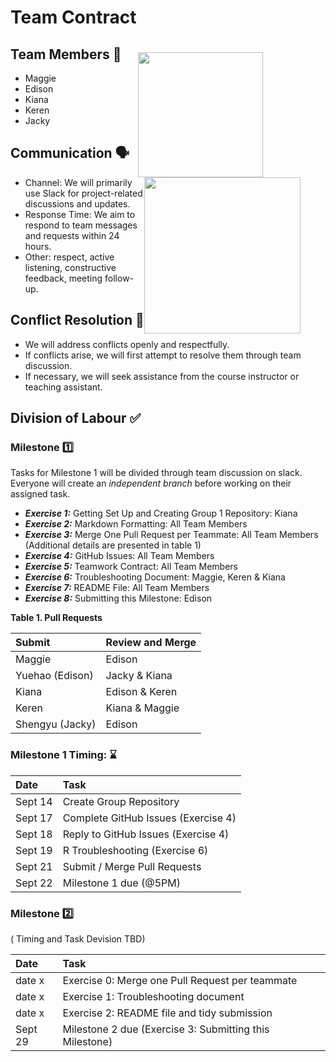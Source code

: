 # **Team Contract**

<img src="https://pic.onlinewebfonts.com/thumbnails/icons_420993.svg" 
  style="float: right; margin-right: 100px; margin-top: 20px;" width="200" />   
  
<img src="https://img.freepik.com/premium-vector/people-team-icon-vektor_535345-829.jpg?w=2000" 
  style="float: right; margin-right: 40px;" width="250" />


     
## **Team Members** 🤝

* Maggie
* Edison
* Kiana
* Keren
* Jacky


  
## Communication 🗣️
* Channel: We will primarily use Slack for project-related discussions and updates.
* Response Time: We aim to respond to team messages and requests within 24 hours.
* Other: respect, active listening, constructive feedback, meeting follow-up.

## Conflict Resolution 🙊
* We will address conflicts openly and respectfully.
* If conflicts arise, we will first attempt to resolve them through team discussion.
* If necessary, we will seek assistance from the course instructor or teaching assistant.




## Division of Labour ✅

### Milestone 1️⃣

Tasks for Milestone 1 will be divided through team discussion on slack. Everyone will create an *independent branch* before working on their assigned task. 

* _**Exercise 1:**_ Getting Set Up and Creating Group 1 Repository: Kiana
* _**Exercise 2:**_ Markdown Formatting: All Team Members
* _**Exercise 3:**_ Merge One Pull Request per Teammate: All Team Members (Additional details are presented in table 1) 
* _**Exercise 4:**_ GitHub Issues: All Team Members
* _**Exercise 5:**_ Teamwork Contract: All Team Members
* _**Exercise 6:**_ Troubleshooting Document: Maggie, Keren & Kiana
* _**Exercise 7:**_ README File: All Team Members
* _**Exercise 8:**_ Submitting this Milestone: Edison


**Table 1. Pull Requests**

| **Submit**          | **Review and Merge**  |
|:--------------------|:--------------------  |
| Maggie              | Edison                |
| Yuehao (Edison)     | Jacky & Kiana         |
| Kiana               | Edison & Keren        |
| Keren               | Kiana & Maggie        |
| Shengyu (Jacky)     | Edison                |



### Milestone 1 Timing: ⌛
| **Date**  |       **Task**                      |
|:--------- |:--------------------                |
| Sept 14   | Create Group Repository             |
| Sept 17   | Complete GitHub Issues (Exercise 4) |
| Sept 18   | Reply to GitHub Issues (Exercise 4) |
| Sept 19   | R Troubleshooting (Exercise 6)      |
| Sept 21   | Submit / Merge Pull Requests        |
| Sept 22   | Milestone 1 due (@5PM)              |





### Milestone 2️⃣

( Timing and Task Devision TBD)

| **Date**  |       **Task**                      |
|:--------- |:--------------------                |
| date x    | Exercise 0: Merge one Pull Request per teammate|
| date x    | Exercise 1: Troubleshooting document|
| date x    | Exercise 2: README file and tidy submission|
| Sept 29   | Milestone 2 due (Exercise 3: Submitting this Milestone)|







